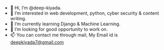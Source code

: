 - 👋 Hi, I’m @deep-kiyada.
- 👀 I’m interested in web development, python, cyber security & content writing. 
- 🌱 I’m currently learning Django & Machine Learning.
- 💞️ I’m looking for good opportunity to work on.
- 📫 You can contact me through mail, My Email id is deepkiyada7@gmail.com

<!---
deep-kiyada/deep-kiyada is a ✨ special ✨ repository because its `README.md` (this file) appears on your GitHub profile.
You can click the Preview link to take a look at your changes.
--->
